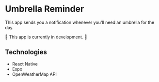 # Umbrella Reminder

This app sends you a notification whenever you'll need an umbrella for the day.

🚧 This app is currently in development. 🚧

## Technologies

- React Native
- Expo
- OpenWeatherMap API
